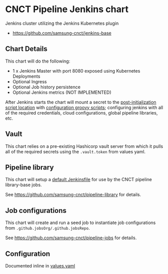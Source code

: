 # CNCT Pipeline Jenkins chart

Jenkins cluster utilizing the Jenkins Kubernetes plugin

* https://github.com/samsung-cnct/jenkins-base

## Chart Details
This chart will do the following:

* 1 x Jenkins Master with port 8080 exposed using Kubernetes Deployments
* Optional Ingress
* Optional Job history persistence
* Optional Jenkins metrics (NOT IMPLEMENTED)


After Jenkins starts the chart will mount a secret to the [post-initialization script location](https://wiki.jenkins.io/display/JENKINS/Post-initialization+script) with [configuration groovy scripts](charts/pipeline-jenkins/groovy); configuring jenkins with all of the required credentials, cloud configurations, global pipeline libraries, etc.

## Vault

This chart relies on a pre-existing Hashicorp vault server from which it pulls all of the required secrets using the `.vault.token` from values yaml.

## Pipeline library

This chart will setup a [default Jenkinsfile](https://github.com/vaimr/pipeline-multibranch-defaults-plugin) for use by the CNCT pipeline library-base jobs.

See https://github.com/samsung-cnct/pipeline-library for details.

## Job configurations

This chart will create and run a seed job to instantiate job configurations from `.github.jobsOrg/.github.jobsRepo`.

See https://github.com/samsung-cnct/pipeline-jobs for details.

## Configuration

Documented inline in [values.yaml](charts/pipeline-jenkins/values.yaml)



